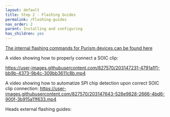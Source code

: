 ```yaml
---
layout: default
title: Step 2 - Flashing Guides
permalink: /Flashing-guides
nav_order: 2
parent: Installing and configuring
has_children: yes
---
```


[The internal flashing commands for Purism devices can be found here](https://docs.puri.sm/PureBoot/Heads/User_Manual.html#flash-the-compiled-heads-rom-to-your-hardware)

A video showing how to properly connect a SOIC clip:

https://user-images.githubusercontent.com/827570/203147231-4791a1f1-bb9b-4373-9b4c-309bb3611c8b.mp4


A video showing how to automatize SPI chip detection upon correct SOIC clip connection:
https://user-images.githubusercontent.com/827570/203147643-528e9828-2666-4bd6-900f-3b915a11f633.mp4


Heads external flashing guides:
